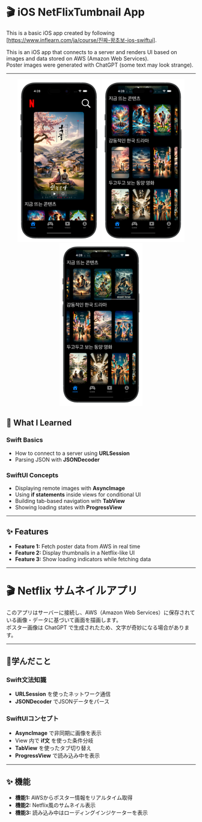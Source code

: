 
# 🎬 iOS NetFlixTumbnail App

This is a basic iOS app created by following [https://www.inflearn.com/ja/course/진짜-왕초보-ios-swiftui].

This is an iOS app that connects to a server and renders UI based on images and data stored on AWS (Amazon Web Services).  
Poster images were generated with ChatGPT (some text may look strange).  

---

<p align="center">
  <img src="./SampleImage/Tumbnail_1.png" width="220" />
  <img src="./SampleImage/Tumbnail_2.png" width="220" />
  <img src="./SampleImage/Tumbnail_3.png" width="220" />
</p>


## 📘 What I Learned  

### Swift Basics  
- How to connect to a server using **URLSession**  
- Parsing JSON with **JSONDecoder**  

### SwiftUI Concepts  
- Displaying remote images with **AsyncImage**  
- Using **if statements** inside views for conditional UI  
- Building tab-based navigation with **TabView**  
- Showing loading states with **ProgressView**  

---

## ✨ Features  
- **Feature 1:** Fetch poster data from AWS in real time  
- **Feature 2:** Display thumbnails in a Netflix-like UI  
- **Feature 3:** Show loading indicators while fetching data  

---

# 🎬 Netflix サムネイルアプリ  

このアプリはサーバーに接続し、AWS（Amazon Web Services）に保存されている画像・データに基づいて画面を描画します。  
ポスター画像は ChatGPT で生成されたため、文字が奇妙になる場合があります。  

---

## 📕学んだこと  

### Swift文法知識  
- **URLSession** を使ったネットワーク通信  
- **JSONDecoder** でJSONデータをパース  

### SwiftUIコンセプト  
- **AsyncImage** で非同期に画像を表示  
- View 内で **if文** を使った条件分岐  
- **TabView** を使ったタブ切り替え  
- **ProgressView** で読み込み中を表示  

---

## ✨ 機能  
- **機能1:** AWSからポスター情報をリアルタイム取得  
- **機能2:** Netflix風のサムネイル表示  
- **機能3:** 読み込み中はローディングインジケーターを表示  


